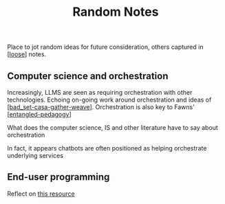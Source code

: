 ﻿---
backlinks:
- title: Today's note
  url: /seek/journal/todays-note.html
tags:
- seek
title: Random Notes
type: note
---
Place to jot random ideas for future consideration, others captured in [[loose]] notes.

## Computer science and orchestration 

Increasingly, LLMS are seen as requiring orchestration with other technologies.  Echoing on-going work around orchestration and ideas of [[bad_set-casa-gather-weave]]. Orchestration is also key to Fawns' [[entangled-pedagogy]]

What does the computer science, IS and other literature have to say about orchestration

In fact, it appears chatbots are often positioned as helping orchestrate underlying services

## End-user programming 

Reflect on [this resource](https://www.inkandswitch.com/end-user-programming/)

[//begin]: # "Autogenerated link references for markdown compatibility"
[loose]: ../../sense/loose/loose "Loose notes"
[bad_set-casa-gather-weave]: ../../sense/CASA/bad_set-casa-gather-weave "The relationships between BAD/SET, CASA, and Gather/Weave"
[entangled-pedagogy]: ../../sense/Distribution/entangled-pedagogy "Entangled Pedagogy"
[//end]: # "Autogenerated link references"